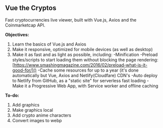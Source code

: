 ## Vue the Cryptos
Fast cryptocurrencies live viewer, built with Vue.js, Axios and the Coinmarketcap API.

**Objectives:**
1. Learn the basics of Vue.js and Axios
2. Make it responsive, optimized for mobile devices (as well as desktop)
3. Make it as fast and as light as possible, including:
-Minification
-Preload styles/scripts to start loading them without blocking the page rendering:
[https://www.smashingmagazine.com/2016/02/preload-what-is-it-good-for/]()
-Cache some resources for up to a year (it's done automatically but Vue, Axios and Netlify(Cloudfare) CDN's
-Auto deploy to Netlify from GitHub, as a "static site" for serverless fast loading
-Make it a Progressive Web App, with Service worker and offline caching 

**To-do:**
1. Add graphics
2. Make graphics local
3. Add crypto anime characters
4. Convert images to webp
